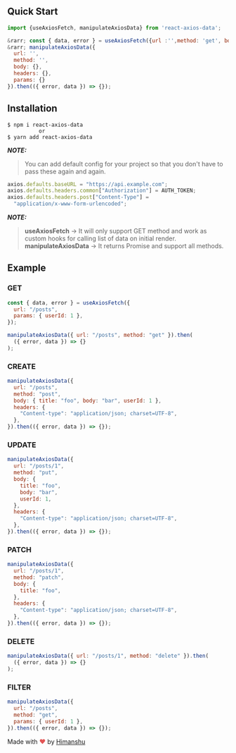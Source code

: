 ## Quick Start

```js
import {useAxiosFetch, manipulateAxiosData} from 'react-axios-data';

&rarr; const { data, error } = useAxiosFetch({url :'',method: 'get', body: {}, headers: {}, params: {}});
&rarr; manipulateAxiosData({
  url: '',
  method: '',
  body: {},
  headers: {},
  params: {}
}).then(({ error, data }) => {});

```

## Installation

```console
$ npm i react-axios-data
          or
$ yarn add react-axios-data
```

**_NOTE:_**

> You can add default config for your project so that you don't have to pass these again and again.

```js
axios.defaults.baseURL = "https://api.example.com";
axios.defaults.headers.common["Authorization"] = AUTH_TOKEN;
axios.defaults.headers.post["Content-Type"] =
  "application/x-www-form-urlencoded";
```

**_NOTE:_**

> **useAxiosFetch** &rarr; It will only support GET method and work as custom hooks for calling list of data on initial render.  
> **manipulateAxiosData** &rarr; It returns Promise and support all methods.

## Example

### GET

```js
const { data, error } = useAxiosFetch({
  url: "/posts",
  params: { userId: 1 },
});

manipulateAxiosData({ url: "/posts", method: "get" }).then(
  ({ error, data }) => {}
);
```

### CREATE

```js
manipulateAxiosData({
  url: "/posts",
  method: "post",
  body: { title: "foo", body: "bar", userId: 1 },
  headers: {
    "Content-type": "application/json; charset=UTF-8",
  },
}).then(({ error, data }) => {});
```

### UPDATE

```js
manipulateAxiosData({
  url: "/posts/1",
  method: "put",
  body: {
    title: "foo",
    body: "bar",
    userId: 1,
  },
  headers: {
    "Content-type": "application/json; charset=UTF-8",
  },
}).then(({ error, data }) => {});
```

### PATCH

```js
manipulateAxiosData({
  url: "/posts/1",
  method: "patch",
  body: {
    title: "foo",
  },
  headers: {
    "Content-type": "application/json; charset=UTF-8",
  },
}).then(({ error, data }) => {});
```

### DELETE

```js
manipulateAxiosData({ url: "/posts/1", method: "delete" }).then(
  ({ error, data }) => {}
);
```

### FILTER

```js
manipulateAxiosData({
  url: "/posts",
  method: "get",
  params: { userId: 1 },
}).then(({ error, data }) => {});
```

Made with <span style="color: #e25555;">&hearts;</span> by [Himanshu](https://github.com/hklohani)
